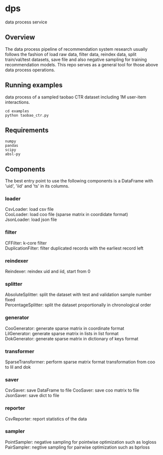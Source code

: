 # dps
data process service

## Overview
The data process pipeline of recommendation system research usually follows the fashion of load raw data, filter data, reindex data, split train/val/test datasets, save file and also negative sampling for training recommendation models. This repo serves as a general tool for those above data process operations.

## Running examples
data process of a sampled taobao CTR dataset including 1M user-item interactions.
```
cd examples
python taobao_ctr.py
```

## Requirements
```
numpy
pandas
scipy
absl-py
```

## Components
The best entry point to use the following components is a DataFrame with 'uid', 'iid' and 'ts' in its columns.
### loader
CsvLoader: load csv file  
CooLoader: load coo file (sparse matrix in coordidate format)  
JsonLoader: load json file
### filter
CFFilter: k-core filter  
DuplicationFilter: filter duplicated records with the earliest record left
### reindexer
Reindexer: reindex uid and iid, start from 0
### splitter
AbsoluteSplitter: split the dataset with test and validation sample number fixed  
PercentageSplitter: split the dataset proportionally in chronological order
### generator
CooGenerator: generate sparse matrix in coordinate format  
LilGenerator: generate sparse matrix in lists in list format  
DokGenerator: generate sparse matrix in dictionary of keys format
### transformer
SparseTransformer: perform sparse matrix format transformation from coo to lil and dok
### saver
CsvSaver: save DataFrame to file
CooSaver: save coo matrix to file  
JsonSaver: save dict to file
### reporter
CsvReporter: report statistics of the data  
### sampler
PointSampler: negative sampling for pointwise optimization such as logloss  
PairSampler: negtive sampling for pairwise optimization such as bprloss

